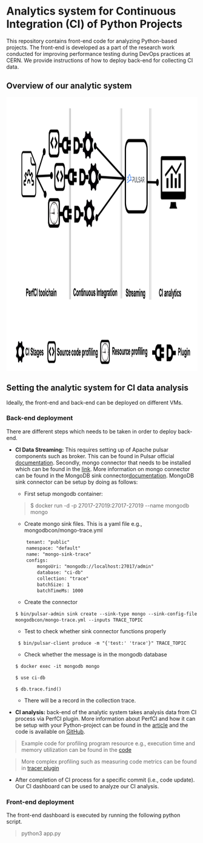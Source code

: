 # Analytics system for Continuous Integration (CI) of Python Projects

This repository contains front-end code for analyzing Python-based projects. The front-end is developed as a part of the research work conducted for improving performance testing during DevOps practices at CERN. We provide instructions of how to deploy back-end for collecting CI data.

## Overview of our analytic system
<img src="./images/overview.png" alt="drawing" width="1280" height="720"/>


## Setting the analytic system for CI data analysis
Ideally, the front-end and back-end can be deployed on different VMs.

### Back-end deployment
There are different steps which needs to be taken in order to deploy back-end. 

- **CI Data Streaming:** This requires setting up of Apache pulsar components such as broker. This can be found in Pulsar official [documentation](https://pulsar.apache.org/). Secondly, mongo connector that needs to be installed which can be found in the [link](https://pulsar.apache.org/download/). More information on  mongo connector can be found in the MongoDB sink connector[documentation](https://pulsar.apache.org/docs/en/io-mongo-sink/). MongoDB sink connector can be setup by doing as follows:
    - First setup mongodb container: 
    > $ docker run -d -p 27017-27019:27017-27019 --name mongodb mongo
    - Create mongo sink files. This is a yaml file e.g., mongodbcon/mongo-trace.yml
    ```  
        tenant: "public"
        namespace: "default"
        name: "mongo-sink-trace"
        configs:
            mongoUri: "mongodb://localhost:27017/admin"
            database: "ci-db"
            collection: "trace"
            batchSize: 1
            batchTimeMs: 1000
    ```
    
    - Create the connector
     ```
     $ bin/pulsar-admin sink create --sink-type mongo --sink-config-file mongodbcon/mongo-trace.yml --inputs TRACE_TOPIC 
     ```

    - Test to check whether sink connector functions properly
    ```
     $ bin/pulsar-client produce -m "{'test:' 'trace'}" TRACE_TOPIC
    ```
    - Check whether the message is in the mongodb database
    ```
    $ docker exec -it mongodb mongo
    ```

    ```
    $ use ci-db
    ```

    ```
    $ db.trace.find()
    ```

    - There will be a record in the collection trace.

- **CI analysis:**  back-end of the analytic system takes analysis data from CI process via PerfCI plugin. More information about PerfCI and how it can be setup with your Python-project can be found in the [article](https://ieeexplore.ieee.org/document/9286019) and the code is available on [GitHub](https://github.com/JesperStromblad/perfci).

 > Example code for profiling program resource e.g., execution time and memory utilization can be found in the [code](https://github.com/JesperStromblad/perfci/blob/main/plugins/resourcecollector.py)

> More complex profiling such as measuring code metrics can be found in [tracer plugin](https://github.com/JesperStromblad/perfci/blob/main/plugins/tracer.py)

- After completion of CI process for a specific commit (i.e., code update). Our CI dashboard can be used to analyze our CI analysis.

### Front-end deployment

The front-end dashboard is executed by running the following python script.
> python3 app.py


